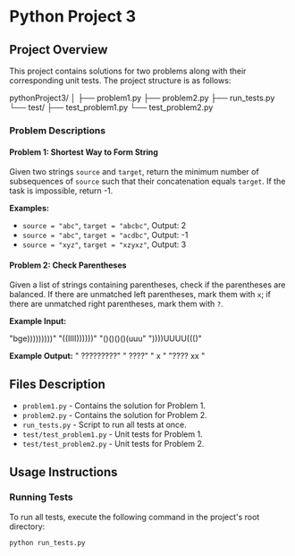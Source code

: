 # Python Project 3

## Project Overview

This project contains solutions for two problems along with their corresponding unit tests. The project structure is as follows:


pythonProject3/
│
├── problem1.py
├── problem2.py
├── run_tests.py
└── test/
    ├── test_problem1.py
    └── test_problem2.py
### Problem Descriptions

#### Problem 1: Shortest Way to Form String
Given two strings `source` and `target`, return the minimum number of subsequences of `source` such that their concatenation equals `target`. If the task is impossible, return -1.

**Examples:**
- `source = "abc"`, `target = "abcbc"`, Output: 2
- `source = "abc"`, `target = "acdbc"`, Output: -1
- `source = "xyz"`, `target = "xzyxz"`, Output: 3

#### Problem 2: Check Parentheses
Given a list of strings containing parentheses, check if the parentheses are balanced. If there are unmatched left parentheses, mark them with `x`; if there are unmatched right parentheses, mark them with `?`.

**Example Input:**

"bge)))))))))" 
"((IIII))))))" 
"()()()()(uuu" 
"))))UUUU((()" 

**Example Output:**
" ?????????" 
" ????" 
" x " 
"???? xx " 

## Files Description

- `problem1.py` - Contains the solution for Problem 1.
- `problem2.py` - Contains the solution for Problem 2.
- `run_tests.py` - Script to run all tests at once.
- `test/test_problem1.py` - Unit tests for Problem 1.
- `test/test_problem2.py` - Unit tests for Problem 2.

## Usage Instructions

### Running Tests

To run all tests, execute the following command in the project's root directory:

```sh
python run_tests.py
